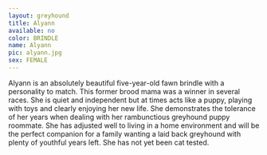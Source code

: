 ```yaml
---
layout: greyhound
title: Alyann
available: no
color: BRINDLE
name: Alyann
pic: alyann.jpg
sex: FEMALE
---
```


Alyann is an absolutely beautiful five-year-old fawn brindle with a personality to match. This former brood mama was a
winner in several races. She is quiet and independent but at times acts like a puppy, playing with toys and clearly
enjoying her new life. She demonstrates the tolerance of her years when dealing with her rambunctious greyhound puppy
roommate. She has adjusted well to living in a home environment and will be the perfect companion for a family wanting a
laid back greyhound with plenty of youthful years left. She has not yet been cat tested.
